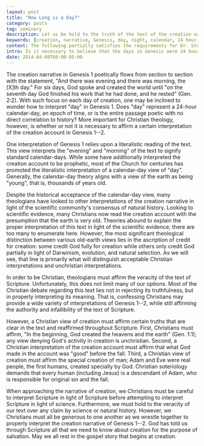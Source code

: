 ```yaml
---
layout: post
title: "How Long is a Day?"
category: posts
tag: seminary
description: Let us be hold to the truth of the text of the creation narrative while being generous with each other as we wrestle together for the proper interpretation.
keywords: [creation, narrative, Genesis, day, night, calendar, 24 hour, Darwinism, evolution]
context: The following partially satisfies the requirements for Dr. Steven McKinion's Christian Theology I class at Southeastern Baptist Theological Seminary.
intro: Is it necessary to believe that the days in Genesis were 24 hour days?
date: 2014-04-09T08:00-05:00
---
```


The creation narrative in Genesis 1 poetically flows from section to section with the statement, "And there was evening and there was morning, the [X]th day." For six days, God spoke and created the world until "on the seventh day God finished his work that he had done, and he rested" (Gen. 2:2). With such focus on each day of creation, one may be inclined to wonder how to interpret "day" in Genesis 1. Does "day" represent a 24-hour calendar-day, an epoch of time, or is the entire passage poetic with no direct correlation to history? More important for Christian theology, however, is whether or not it is necessary to affirm a certain interpretation of the creation account in Genesis 1--2.

One interpretation of Genesis 1 relies upon a literalistic reading of the text. This view interprets the "evening" and "morning" of the text to signify standard calendar-days. While some have additionally interpreted the creation account to be prophetic, most of the Church for centuries has promoted the literalistic interpretation of a calendar-day view of "day". Generally, the calendar-day theory aligns with a view of the earth as being "young", that is, thousands of years old.

Despite the historical acceptance of the calendar-day view, many theologians have looked to other interpretations of the creation narrative in light of the scientific community's consensus of natural history. Looking to scientific evidence, many Christians now read the creation account with the presumption that the earth is very old. Theories abound to explain the proper interpretation of this text in light of the scientific evidence; there are too many to enumerate here. However, the most significant theological distinction between various old-earth views lies in the ascription of credit for creation: some credit God fully for creation while others only credit God partially in light of Darwinism, evolution, and natural selection. As we will see, that line is primarily what will distinguish acceptable Christian interpretations and unchristian interpretations.

In order to be Christian, theologians must affirm the veracity of the text of Scripture. Unfortunately, this does not limit many of our options. Most of the Christian debate regarding this text lies not in rejecting its truthfulness, but in properly interpreting its meaning. That is, confessing Christians may provide a wide variety of interpretations of Genesis 1--2, while still affirming the authority and infallibility of the text of Scripture. 

However, a Christian view of creation must affirm certain truths that are clear in the text and reaffirmed throughout Scripture. First, Christians must affirm, "In the beginning, God created the heavens and the earth" (Gen. 1:1); any view denying God's activity in creation is unchristian. Second, a Christian interpretation of the creation account must affirm that what God made in the account was "good" before the fall. Third, a Christian view of creation must affirm the special creation of man; Adam and Eve were real people, the first humans, created specially by God. Christian soteriology demands that every human (including Jesus) is a descendant of Adam, who is responsible for original sin and the fall. 

When approaching the narrative of creation, we Christians must be careful to interpret Scripture in light of Scripture before attempting to interpret Scripture in light of science. Furthermore, we must hold to the veracity of our text over any claim by science or natural history. However, we Christians must all be generous to one another as we wrestle together to properly interpret the creation narrative of Genesis 1--2. God has told us through Scripture all that we need to know about creation for the purpose of salvation. May we all rest in the gospel story that begins at creation.
